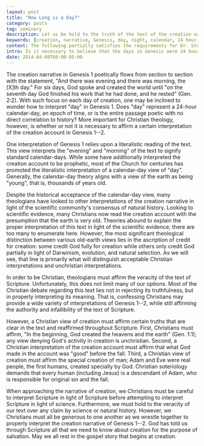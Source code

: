 ```yaml
---
layout: post
title: "How Long is a Day?"
category: posts
tag: seminary
description: Let us be hold to the truth of the text of the creation narrative while being generous with each other as we wrestle together for the proper interpretation.
keywords: [creation, narrative, Genesis, day, night, calendar, 24 hour, Darwinism, evolution]
context: The following partially satisfies the requirements for Dr. Steven McKinion's Christian Theology I class at Southeastern Baptist Theological Seminary.
intro: Is it necessary to believe that the days in Genesis were 24 hour days?
date: 2014-04-09T08:00-05:00
---
```


The creation narrative in Genesis 1 poetically flows from section to section with the statement, "And there was evening and there was morning, the [X]th day." For six days, God spoke and created the world until "on the seventh day God finished his work that he had done, and he rested" (Gen. 2:2). With such focus on each day of creation, one may be inclined to wonder how to interpret "day" in Genesis 1. Does "day" represent a 24-hour calendar-day, an epoch of time, or is the entire passage poetic with no direct correlation to history? More important for Christian theology, however, is whether or not it is necessary to affirm a certain interpretation of the creation account in Genesis 1--2.

One interpretation of Genesis 1 relies upon a literalistic reading of the text. This view interprets the "evening" and "morning" of the text to signify standard calendar-days. While some have additionally interpreted the creation account to be prophetic, most of the Church for centuries has promoted the literalistic interpretation of a calendar-day view of "day". Generally, the calendar-day theory aligns with a view of the earth as being "young", that is, thousands of years old.

Despite the historical acceptance of the calendar-day view, many theologians have looked to other interpretations of the creation narrative in light of the scientific community's consensus of natural history. Looking to scientific evidence, many Christians now read the creation account with the presumption that the earth is very old. Theories abound to explain the proper interpretation of this text in light of the scientific evidence; there are too many to enumerate here. However, the most significant theological distinction between various old-earth views lies in the ascription of credit for creation: some credit God fully for creation while others only credit God partially in light of Darwinism, evolution, and natural selection. As we will see, that line is primarily what will distinguish acceptable Christian interpretations and unchristian interpretations.

In order to be Christian, theologians must affirm the veracity of the text of Scripture. Unfortunately, this does not limit many of our options. Most of the Christian debate regarding this text lies not in rejecting its truthfulness, but in properly interpreting its meaning. That is, confessing Christians may provide a wide variety of interpretations of Genesis 1--2, while still affirming the authority and infallibility of the text of Scripture. 

However, a Christian view of creation must affirm certain truths that are clear in the text and reaffirmed throughout Scripture. First, Christians must affirm, "In the beginning, God created the heavens and the earth" (Gen. 1:1); any view denying God's activity in creation is unchristian. Second, a Christian interpretation of the creation account must affirm that what God made in the account was "good" before the fall. Third, a Christian view of creation must affirm the special creation of man; Adam and Eve were real people, the first humans, created specially by God. Christian soteriology demands that every human (including Jesus) is a descendant of Adam, who is responsible for original sin and the fall. 

When approaching the narrative of creation, we Christians must be careful to interpret Scripture in light of Scripture before attempting to interpret Scripture in light of science. Furthermore, we must hold to the veracity of our text over any claim by science or natural history. However, we Christians must all be generous to one another as we wrestle together to properly interpret the creation narrative of Genesis 1--2. God has told us through Scripture all that we need to know about creation for the purpose of salvation. May we all rest in the gospel story that begins at creation.
